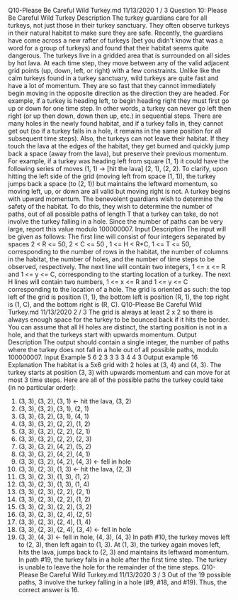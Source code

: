Q10-Please Be Careful Wild Turkey.md 11/13/2020
1 / 3
Question 10: Please Be Careful Wild Turkey
Description
The turkey guardians care for all turkeys, not just those in their turkey sanctuary. They often observe turkeys in
their natural habitat to make sure they are safe.
Recently, the guardians have come across a new rafter of turkeys (bet you didn't know that was a word for a
group of turkeys) and found that their habitat seems quite dangerous.
The turkeys live in a gridded area that is surrounded on all sides by hot lava. At each time step, they move
between any of the valid adjacent grid points (up, down, left, or right) with a few constraints.
Unlike like the calm turkeys found in a turkey sanctuary, wild turkeys are quite fast and have a lot of
momentum. They are so fast that they cannot immediately begin moving in the opposite direction as the
direction they are headed. For example, if a turkey is heading left, to begin heading right they must first go up
or down for one time step. In other words, a turkey can never go left then right (or up then down, down then
up, etc.) in sequential steps.
There are many holes in the newly found habitat, and if a turkey falls in, they cannot get out (so if a turkey
falls in a hole, it remains in the same position for all subsequent time steps). Also, the turkeys can not leave
their habitat. If they touch the lava at the edges of the habitat, they get burned and quickly jump back a space
(away from the lava), but preserve their previous momentum. For example, if a turkey was heading left from
square (1, 1) it could have the following series of moves (1, 1) -> [hit the lava] (2, 1), (2, 2).
To clarify, upon hitting the left side of the grid (moving left from space (1, 1)), the turkey jumps back a
space (to (2, 1)) but maintains the leftward momentum, so moving left, up, or down are all valid but moving
right is not.
A turkey begins with upward momentum.
The benevolent guardians wish to determine the safety of the habitat. To do this, they wish to determine the
number of paths, out of all possible paths of length T that a turkey can take, do not involve the turkey falling
in a hole. Since the number of paths can be very large, report this value modulo 100000007.
Input Description
The input will be given as follows:
The first line will consist of four integers separated by spaces 2 < R <= 50, 2 < C <= 50 , 1 <= H <
R*C, 1 <= T <= 50, corresponding to the number of rows in the habitat, the number of columns in the
habitat, the number of holes, and the number of time steps to be observed, respectively. The next line will
contain two integers, 1 <= x <= R and 1 <= y <= C, corresponding to the starting location of a turkey. The
next H lines will contain two numbers, 1 <= x <= R and 1 <= y <= C corresponding to the location of a
hole.
The grid is oriented as such: the top left of the grid is position (1, 1), the bottom left is position (R, 1), the
top right is (1, C), and the bottom right is (R, C).
Q10-Please Be Careful Wild Turkey.md 11/13/2020
2 / 3
The grid is always at least 2 x 2 so there is always enough space for the turkey to be bounced back if it hits
the border. You can assume that all H holes are distinct, the starting position is not in a hole, and that the
turkeys start with upwards momentum.
Output Description
The output should contain a single integer, the number of paths where the turkey does not fall in a hole out
of all possible paths, modulo 100000007.
Input Example
5 6 2 3
3 3
3 4
4 3
Output example
16
Explanation
The habitat is a 5x6 grid with 2 holes at (3, 4) and (4, 3). The turkey starts at position (3, 3) with
upwards momentum and can move for at most 3 time steps. Here are all of the possible paths the turkey
could take (in no particular order):
1. (3, 3), (3, 2), (3, 1) <- hit the lava, (3, 2)
2. (3, 3), (3, 2), (3, 1), (2, 1)
3. (3, 3), (3, 2), (3, 1), (4, 1)
4. (3, 3), (3, 2), (2, 2), (1, 2)
5. (3, 3), (3, 2), (2, 2), (2, 1)
6. (3, 3), (3, 2), (2, 2), (2, 3)
7. (3, 3), (3, 2), (4, 2), (5, 2)
8. (3, 3), (3, 2), (4, 2), (4, 1)
9. (3, 3), (3, 2), (4, 2), (4, 3) <- fell in hole
10. (3, 3), (2, 3), (1, 3) <- hit the lava, (2, 3)
11. (3, 3), (2, 3), (1, 3), (1, 2)
12. (3, 3), (2, 3), (1, 3), (1, 4)
13. (3, 3), (2, 3), (2, 2), (2, 1)
14. (3, 3), (2, 3), (2, 2), (1, 2)
15. (3, 3), (2, 3), (2, 2), (3, 2)
16. (3, 3), (2, 3), (2, 4), (2, 5)
17. (3, 3), (2, 3), (2, 4), (1, 4)
18. (3, 3), (2, 3), (2, 4), (3, 4) <- fell in hole
19. (3, 3), (4, 3) <- fell in hole, (4, 3), (4, 3)
In path #10, the turkey moves left to (2, 3), then left again to (1, 3). At (1, 3), the turkey again moves
left, hits the lava, jumps back to (2, 3) and maintains its leftward momentum. In path #19, the turkey falls in
a hole after the first time step. The turkey is unable to leave the hole for the remainder of the time steps.
Q10-Please Be Careful Wild Turkey.md 11/13/2020
3 / 3
Out of the 19 possible paths, 3 involve the turkey falling in a hole (#9, #18, and #19). Thus, the correct answer
is 16.
